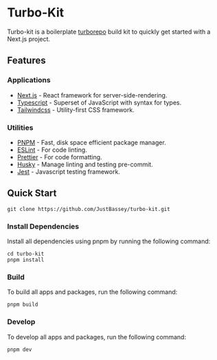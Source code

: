 # Turbo-Kit

Turbo-kit is a boilerplate [turborepo](https://turborepo.org/) build kit to quickly get started with a Next.js project.

## Features

### Applications

- [Next.js](https://nextjs.org/) - React framework for server-side-rendering.
- [Typescript](https://www.typescriptlang.org/) - Superset of JavaScript with syntax for types.
- [Tailwindcss](https://nextjs.org/) - Utility-first CSS framework.

### Utilities

- [PNPM](https://pnpm.io/) - Fast, disk space efficient package manager.
- [ESLint](https://eslint.org/) - For code linting.
- [Prettier](https://prettier.io) - For code formatting.
- [Husky](https://typicode.github.io/husky/#/) - Manage linting and testing pre-commit.
- [Jest](https://jestjs.io/) - Javascript testing framework.

## Quick Start

```
git clone https://github.com/JustBassey/turbo-kit.git
```

### Install Dependencies

Install all dependencies using pnpm by running the following command:

```
cd turbo-kit
pnpm install
```

### Build

To build all apps and packages, run the following command:

```
pnpm build
```

### Develop

To develop all apps and packages, run the following command:

```
pnpm dev
```
